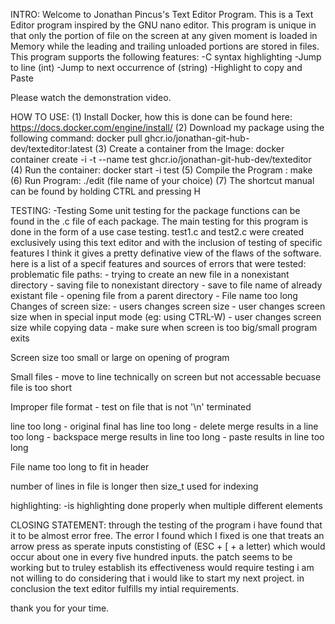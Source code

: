 INTRO:
Welcome to Jonathan Pincus's Text Editor Program.
This is a Text Editor program inspired by the GNU nano editor. This program is unique in that only the portion of file on the screen at any given moment is loaded in Memory while the leading and trailing unloaded portions are stored in files. This program supports the following features:
	-C syntax highlighting
	-Jump to line (int)
	-Jump to next occurrence of (string)
	-Highlight to copy and Paste


Please watch the demonstration video.

 
HOW TO USE:
(1) Install Docker, how this is done can be found here: https://docs.docker.com/engine/install/
(2) Download my package using the following command: docker pull ghcr.io/jonathan-git-hub-dev/texteditor:latest
(3) Create a container from the Image: docker container create -i -t --name test ghcr.io/jonathan-git-hub-dev/texteditor
(4) Run the container: docker start -i test
(5) Compile the Program : make
(6) Run Program: ./edit (file name of your choice)
(7) The shortcut manual can be found by holding CTRL and pressing H


TESTING:
-Testing
Some unit testing for the package functions can be found in the .c file of each package.
The main testing for this program is done in the form of a use case testing. test1.c and test2.c were created exclusively using this text editor and with the inclusion of testing of specific features I think it gives a pretty definative view of the flaws of the software.
here is a list of a specif features and sources of errors that were tested:
problematic file paths:
        - trying to create an new file in a nonexistant directory
        - saving file to nonexistant directory
        - save to file name of already existant file
        - opening file from a parent directory
	- File name too long
Changes of screen size:
        - users changes screen size
        - user changes screen size when in special input mode (eg: using CTRL-W)
        - user changes screen size while copying data
        - make sure when screen is too big/small program exits

Screen size too small or large on opening of program

Small files
        - move to line technically on screen but not accessable becuase file is too short

Improper file format
        - test on file that is not '\n' terminated

line too long
        - original final has line too long
        - delete merge results in a line too long
        - backspace merge results in line too long
        - paste results in line too long

File name too long to fit in header

number of lines in file is longer then size_t used for indexing

highlighting:
        -is highlighting done properly when multiple different elements


CLOSING STATEMENT:
through the testing of the program i have found that it to be almost error free. The error I found which I fixed is one that treats an arrow press as sperate inputs constisting of (ESC + [ + a letter) which would occur about one in every five hundred inputs. the patch seems to be working but to truley establish its effectiveness would require testing i am not willing to do considering that i would like to start my next project.
in conclusion the text editor fulfills my intial requirements.

thank you for your time.
